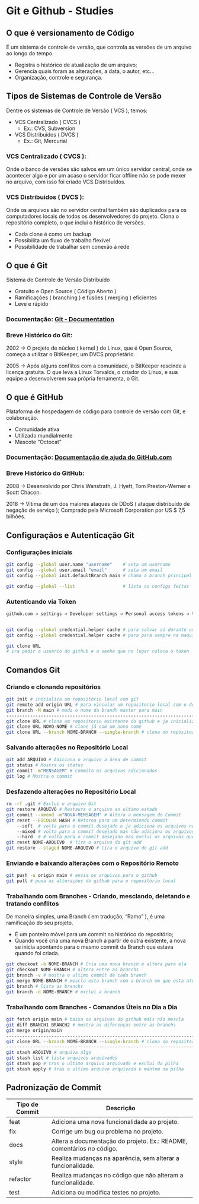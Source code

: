 # Git e Github - Studies

## O que é versionamento de Código

É um sistema de controle de versão, que controla as versões de um arquivo ao longo do tempo.

- Registra o histórico de atualização de um arquivo;
- Gerencia quais foram as alterações, a data, o autor, etc...
- Organização, controle e segurança.

## Tipos de Sistemas de Controle de Versão

Dentre os sistemas de Controle de Versão ( VCS ), temos:

- VCS Centralizado ( CVCS )
  - Ex.: CVS, Subversion
- VCS Distribuídos ( DVCS )
  - Ex.: Git, Mercurial

### VCS Centralizado ( CVCS ):

Onde o banco de versões são salvos em um único servidor central, onde se acontecer algo e por um acaso o servidor ficar offline não se pode mexer no arquivo, com isso foi criado VCS Distribuídos.

### VCS Distribuídos ( DVCS ):

Onde os arquivos são no servidor central também são duplicados para os computadores locais de todos os desenvolvedores do projeto.
Clona o repositório completo, o que inclui o histórico de versões.

- Cada clone é como um backup
- Possibilita um fluxo de trabalho flexível
- Possibilidade de trabalhar sem conexão á rede

## O que é Git

Sistema de Controle de Versão Distribuído

- Gratuito e Open Source ( Código Aberto )
- Ramificações ( branching ) e fusões ( merging ) eficientes
- Leve e rápido

### Documentação: [Git - Documentation](https://git-scm.com/doc)

### Breve Histórico do Git:

2002 → O projeto de núcleo ( kernel ) do Linux, que é Open Source, começa a utilizar o BitKeeper, um DVCS proprietário.

2005 → Após alguns conflitos com a comunidade, o BitKeeper rescinde a licença gratuita. O que leva a Linux Torvalds, o criador do Linux, e sua equipe a desenvolverem sua própria ferramenta, o Git.

## O que é GitHub

Plataforma de hospedagem de código para controle de versão com Git, e colaboração.

- Comunidade ativa
- Utilizado mundialmente
- Mascote “Octocat”

### Documentação: [Documentação de ajuda do GitHub.com](https://docs.github.com/pt)

### Breve Histórico do GitHub:

2008 → Desenvolvido por Chris Wanstrath, J. Hyett, Tom Preston-Werner e Scott Chacon.

2018 → Vitima de um dos maiores ataques de DDoS ( ataque distribuído de negação de serviço ); Comprado pela Microsoft Corporation por US $ 7,5 bilhões.

## Configuraçãos e Autenticação Git

### Configurações iniciais

```bash
git config --global user.name "username"    # seta um username
git config --global user.email "email"      # seta um email
git config --global init.defaultBranch main # chama a branch principal de main

git config --global --list                  # lista as configs feitas
```

### Autenticando via Token

```bash
github.com → settings → Developer settings → Personal access tokens → token ( classic )


git config --global credential.helper cache # para salvar só durante um tempo
git config --global credential.helper cache # para para sempre na maquina

git clone URL
# ira pedir o usuario do github e a senha que no lugar coloca o token
```

## Comandos Git

### Criando e clonando repositórios

```bash
git init # inicializa um repositório local com git
git remote add origin URL # para vincular um repositorio local com o do github
git branch -M main # muda o nome da brandh master para main
--------------------------------------------------------------------------------------------
git clone URL # clona um repositorio existente do github e ja inicializa o git
git clone URL NOVO-NOME # clone já com um novo nome
git clone URL --branch NOME-BRANCH --single-branch # clona do repositorio somente esta branch
```

### Salvando alterações no Repositório Local

```bash
git add ARQUIVO # Adiciona o arquivo a área de commit
git status # Mostra os status
git commit -m"MENSAGEM" # Commita os arquivos adicionados
git log # Mostra o commit
```

### Desfazendo alterações no Repositório Local

```bash
rm -rf .git # Exclui o arquivo Git
git restore ARQUIVO # Restaura o arquivo ao ultimo estado
git commit --amend -m"NOVA-MENSAGEM" # Altera a mensagem do Commit
git reset --ESCOLHA HASH # Retorna para um determinado commit
	--soft  # volta para o commit desejado e ja adiciona os arquivos no git add
	--mixed # volta para o commit desejado mas não adiciona os arquivos no git add
	--hard  # # volta para o commit desejado mas exclui os arquivos que não estavam no commit
git reset NOME-ARQUIVO  # tira o arquivo do git add
git restore --staged NOME-ARQUIVO # tira o arquivo do git add
```

### Enviando e baixando alterações com o Repositório Remoto

```bash
git push -u origin main # envia os arquivos para o github
git pull # puxa as alterações do github para o repositório local
```

### Trabalhando com Branches - Criando, mesclando, deletando e tratando conflitos

De maneira simples, uma Branch ( em tradução, “Ramo” ), é uma ramificação do seu projeto.

- É um ponteiro móvel para um commit no histórico do repositório;
- Quando você cria uma nova Branch a partir de outra existente, a nova se inicia apontando para o mesmo commit da Branch que estava quando foi criada.

```bash
git checkout -b NOME-BRANCH # Cria uma nova branch e altera para ela
git checkout NOME-BRANCH # altera entre as branchs
git branch -v # mostra o ultimo commit de cada branch
git merge NOME-BRANCH # mescla esta branch com a branch em que esta atualmente
git branch # lista as branchs
git branch -d NOME-BRANCH # exclui a branch
```

### Trabalhando com Branches - Comandos Úteis no Dia a Dia

```bash
git fetch origin main # baixa os arquivos do github mais não mescla
git diff BRANCH1 BRANCH2 # mostra as diferenças entre as branchs
git merge origin/main
----------------------------------------------------------------------------------------------
git clone URL --branch NOME-BRANCH --single-branch # clona do repositorio somente esta branch
----------------------------------------------------------------------------------------------
git stash ARQUIVO # arquiva algo
git stash list # lista arquivos arquivados
git stash pop # tras o ultimo arquivo arquivado e exclui da pilha
git stash apply # tras o ultimo arquivo arquivado e mantem na pilha
```

## Padronização de Commit

| Tipo de Commit | Descrição                                                             |
| -------------- | --------------------------------------------------------------------- |
| feat           | Adiciona uma nova funcionalidade ao projeto.                          |
| fix            | Corrige um bug ou problema no projeto.                                |
| docs           | Altera a documentação do projeto. Ex.: README, comentários no código. |
| style          | Realiza mudanças na aparência, sem alterar a funcionalidade.          |
| refactor       | Realiza mudanças no código que não alteram a funcionalidade.          |
| test           | Adiciona ou modifica testes no projeto.                               |
